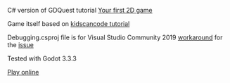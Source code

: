 C# version of GDQuest tutorial [Your first 2D game](https://www.gdquest.com/tutorial/godot/learning-paths/getting-started-in-2021/chapter/10.your-first-2d-game/)

Game itself based on [kidscancode tutorial](http://kidscancode.org/godot_recipes/)

Debugging.csproj file is for Visual Studio Community 2019 [workaround](https://github.com/LaDiagonaleDuPoulpe/godot-mono-example-with-debug-enable/tree/main/Debugging) for the [issue](https://github.com/godotengine/godot-csharp-visualstudio/issues/10)

Tested with Godot 3.3.3

[Play online](https://plyr0.github.io/DodgeTheCreepsCSharp/)
